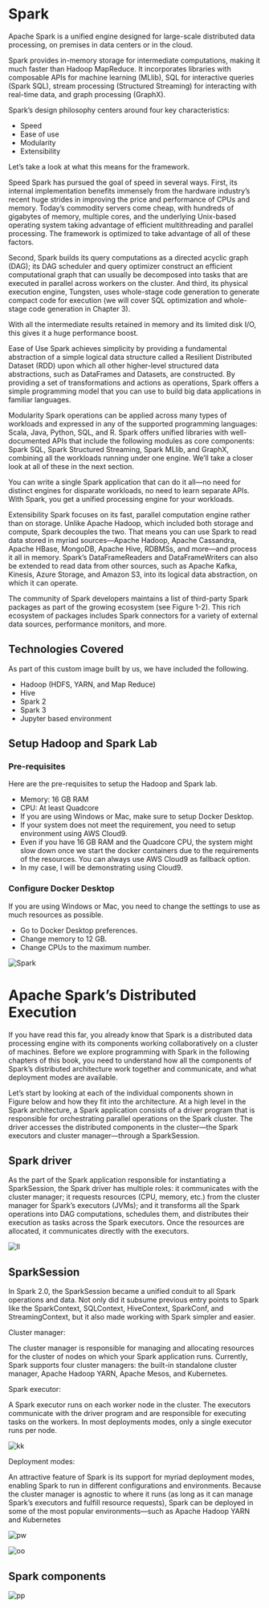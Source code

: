 # Spark
<p>
Apache Spark is a unified engine designed for large-scale distributed data processing, on premises in data centers or in the cloud.

Spark provides in-memory storage for intermediate computations, making it much faster than Hadoop MapReduce. It incorporates libraries with composable APIs for machine learning (MLlib), SQL for interactive queries (Spark SQL), stream processing (Structured Streaming) for interacting with real-time data, and graph processing (GraphX).

Spark’s design philosophy centers around four key characteristics:
<ul>
  <li>Speed</li>

  <li>Ease of use</li>

   <li>Modularity</li>

  <li>Extensibility</li>

</ul>  

Let’s take a look at what this means for the framework.

Speed
Spark has pursued the goal of speed in several ways. First, its internal implementation benefits immensely from the hardware industry’s recent huge strides in improving the price and performance of CPUs and memory. Today’s commodity servers come cheap, with hundreds of gigabytes of memory, multiple cores, and the underlying Unix-based operating system taking advantage of efficient multithreading and parallel processing. The framework is optimized to take advantage of all of these factors.

Second, Spark builds its query computations as a directed acyclic graph (DAG); its DAG scheduler and query optimizer construct an efficient computational graph that can usually be decomposed into tasks that are executed in parallel across workers on the cluster. And third, its physical execution engine, Tungsten, uses whole-stage code generation to generate compact code for execution (we will cover SQL optimization and whole-stage code generation in Chapter 3).

With all the intermediate results retained in memory and its limited disk I/O, this gives it a huge performance boost.

Ease of Use
Spark achieves simplicity by providing a fundamental abstraction of a simple logical data structure called a Resilient Distributed Dataset (RDD) upon which all other higher-level structured data abstractions, such as DataFrames and Datasets, are constructed. By providing a set of transformations and actions as operations, Spark offers a simple programming model that you can use to build big data applications in familiar languages.

Modularity
Spark operations can be applied across many types of workloads and expressed in any of the supported programming languages: Scala, Java, Python, SQL, and R. Spark offers unified libraries with well-documented APIs that include the following modules as core components: Spark SQL, Spark Structured Streaming, Spark MLlib, and GraphX, combining all the workloads running under one engine. We’ll take a closer look at all of these in the next section.

You can write a single Spark application that can do it all—no need for distinct engines for disparate workloads, no need to learn separate APIs. With Spark, you get a unified processing engine for your workloads.

Extensibility
Spark focuses on its fast, parallel computation engine rather than on storage. Unlike Apache Hadoop, which included both storage and compute, Spark decouples the two. That means you can use Spark to read data stored in myriad sources—Apache Hadoop, Apache Cassandra, Apache HBase, MongoDB, Apache Hive, RDBMSs, and more—and process it all in memory. Spark’s DataFrameReaders and DataFrameWriters can also be extended to read data from other sources, such as Apache Kafka, Kinesis, Azure Storage, and Amazon S3, into its logical data abstraction, on which it can operate.

The community of Spark developers maintains a list of third-party Spark packages as part of the growing ecosystem (see Figure 1-2). This rich ecosystem of packages includes Spark connectors for a variety of external data sources, performance monitors, and more.
 
  <p>
  
## Technologies Covered

As part of this custom image built by us, we have included the following.
* Hadoop (HDFS, YARN, and Map Reduce)
* Hive
* Spark 2
* Spark 3
* Jupyter based environment
  

## Setup Hadoop and Spark Lab

### Pre-requisites

Here are the pre-requisites to setup the Hadoop and Spark lab.
* Memory: 16 GB RAM
* CPU: At least Quadcore
* If you are using Windows or Mac, make sure to setup Docker Desktop.
* If your system does not meet the requirement, you need to setup environment using AWS Cloud9.
* Even if you have 16 GB RAM and the Quadcore CPU, the system might slow down once we start the docker containers due to the requirements of the resources. You can always use AWS Cloud9 as fallback option.
* In my case, I will be demonstrating using Cloud9.

### Configure Docker Desktop

If you are using Windows or Mac, you need to change the settings to use as much resources as possible.
* Go to Docker Desktop preferences.
* Change memory to 12 GB.
* Change CPUs to the maximum number.
  
 
  
![Spark](https://github.com/andysingal/Spark/blob/main/Screenshot%202023-05-25%20at%204.55.40%20PM.png)
  
# Apache Spark’s Distributed Execution
If you have read this far, you already know that Spark is a distributed data processing engine with its components working collaboratively on a cluster of machines. Before we explore programming with Spark in the following chapters of this book, you need to understand how all the components of Spark’s distributed architecture work together and communicate, and what deployment modes are available.

Let’s start by looking at each of the individual components shown in Figure below and how they fit into the architecture. At a high level in the Spark architecture, a Spark application consists of a driver program that is responsible for orchestrating parallel operations on the Spark cluster. The driver accesses the distributed components in the cluster—the Spark executors and cluster manager—through a SparkSession.  
  
## Spark driver
As the part of the Spark application responsible for instantiating a SparkSession, the Spark driver has multiple roles: it communicates with the cluster manager; it requests resources (CPU, memory, etc.) from the cluster manager for Spark’s executors (JVMs); and it transforms all the Spark operations into DAG computations, schedules them, and distributes their execution as tasks across the Spark executors. Once the resources are allocated, it communicates directly with the executors.  

![ll](https://github.com/andysingal/Spark/blob/main/Screenshot%202023-05-25%20at%205.01.51%20PM.png)    
  
## SparkSession
In Spark 2.0, the SparkSession became a unified conduit to all Spark operations and data. Not only did it subsume previous entry points to Spark like the SparkContext, SQLContext, HiveContext, SparkConf, and StreamingContext, but it also made working with Spark simpler and easier.

Cluster manager:
  
The cluster manager is responsible for managing and allocating resources for the cluster of nodes on which your Spark application runs. Currently, Spark supports four cluster managers: the built-in standalone cluster manager, Apache Hadoop YARN, Apache Mesos, and Kubernetes.

Spark executor: 
  
A Spark executor runs on each worker node in the cluster. The executors communicate with the driver program and are responsible for executing tasks on the workers. In most deployments modes, only a single executor runs per node.
  
![kk](https://github.com/andysingal/Spark/blob/main/Images/Screenshot%202023-05-25%20at%205.29.03%20PM.png)  

Deployment modes:
  
An attractive feature of Spark is its support for myriad deployment modes, enabling Spark to run in different configurations and environments. Because the cluster manager is agnostic to where it runs (as long as it can manage Spark’s executors and fulfill resource requests), Spark can be deployed in some of the most popular environments—such as Apache Hadoop YARN and Kubernetes  

![pw](https://github.com/andysingal/Spark/blob/main/Images/Screenshot%202023-05-25%20at%205.22.23%20PM.png)  
  

![oo](https://github.com/andysingal/Spark/blob/main/Images/Screenshot%202023-05-25%20at%205.13.39%20PM.png)  
## Spark components
![pp](https://github.com/andysingal/Spark/blob/main/Images/Screenshot%202023-05-25%20at%205.16.07%20PM.png)  

